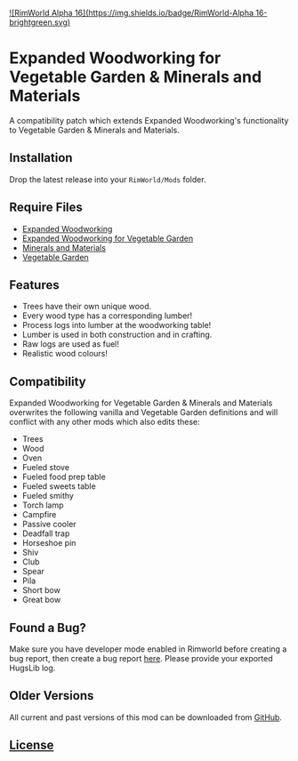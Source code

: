 [![RimWorld Alpha 16](https://img.shields.io/badge/RimWorld-Alpha 16-brightgreen.svg)](http://rimworldgame.com/)

# Expanded Woodworking for Vegetable Garden & Minerals and Materials
A compatibility patch which extends Expanded Woodworking's functionality to Vegetable Garden & Minerals and Materials.

## Installation
Drop the latest release into your `RimWorld/Mods` folder.

## Require Files
- [Expanded Woodworking](https://github.com/Qwynn/ExpandedWoodworking/releases)
- [Expanded Woodworking for Vegetable Garden](https://github.com/Qwynn/ExpandedWoodworkingVG/releases)
- [Minerals and Materials](http://steamcommunity.com/sharedfiles/filedetails/?id=728233992)
- [Vegetable Garden](https://ludeon.com/forums/index.php?topic=12934.0)

## Features
- Trees have their own unique wood.
- Every wood type has a corresponding lumber!
- Process logs into lumber at the woodworking table!
- Lumber is used in both construction and in crafting.
- Raw logs are used as fuel!
- Realistic wood colours!

## Compatibility
Expanded Woodworking for Vegetable Garden & Minerals and Materials overwrites the following vanilla and Vegetable Garden definitions and will conflict with any other mods which also edits these:

- Trees
- Wood
- Oven
- Fueled stove
- Fueled food prep table
- Fueled sweets table
- Fueled smithy
- Torch lamp
- Campfire
- Passive cooler
- Deadfall trap
- Horseshoe pin
- Shiv
- Club
- Spear
- Pila
- Short bow
- Great bow

## Found a Bug?
Make sure you have developer mode enabled in Rimworld before creating a bug report, then create a bug report [here](https://github.com/Qwynn/EWVGMM/issues). Please provide your exported HugsLib log.

## Older Versions
All current and past versions of this mod can be downloaded from [GitHub](https://github.com/Qwynn/EWVGMM/releases).

## [License](https://creativecommons.org/licenses/by-nc-sa/4.0/)
